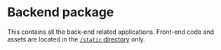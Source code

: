 Backend package
===============

This contains all the back-end related applications. Front-end code and assets
are located in the [`/static` directory](/static) only.
